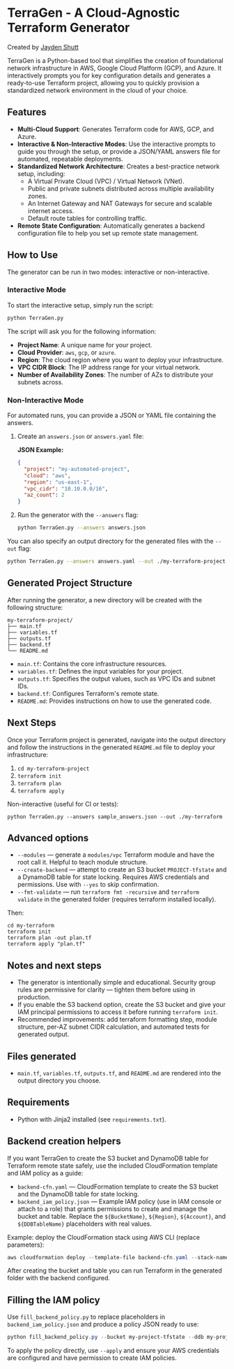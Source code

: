 # TerraGen - A Cloud-Agnostic Terraform Generator

Created by [Jayden Shutt](https://www.linkedin.com/in/jaydenshutt/)

TerraGen is a Python-based tool that simplifies the creation of foundational network infrastructure in AWS, Google Cloud Platform (GCP), and Azure. It interactively prompts you for key configuration details and generates a ready-to-use Terraform project, allowing you to quickly provision a standardized network environment in the cloud of your choice.

## Features

- **Multi-Cloud Support**: Generates Terraform code for AWS, GCP, and Azure.
- **Interactive & Non-Interactive Modes**: Use the interactive prompts to guide you through the setup, or provide a JSON/YAML answers file for automated, repeatable deployments.
- **Standardized Network Architecture**: Creates a best-practice network setup, including:
  - A Virtual Private Cloud (VPC) / Virtual Network (VNet).
  - Public and private subnets distributed across multiple availability zones.
  - An Internet Gateway and NAT Gateways for secure and scalable internet access.
  - Default route tables for controlling traffic.
- **Remote State Configuration**: Automatically generates a backend configuration file to help you set up remote state management.

## How to Use

The generator can be run in two modes: interactive or non-interactive.

### Interactive Mode

To start the interactive setup, simply run the script:

```sh
python TerraGen.py
```

The script will ask you for the following information:
- **Project Name**: A unique name for your project.
- **Cloud Provider**: `aws`, `gcp`, or `azure`.
- **Region**: The cloud region where you want to deploy your infrastructure.
- **VPC CIDR Block**: The IP address range for your virtual network.
- **Number of Availability Zones**: The number of AZs to distribute your subnets across.

### Non-Interactive Mode

For automated runs, you can provide a JSON or YAML file containing the answers.

1.  Create an `answers.json` or `answers.yaml` file:

    **JSON Example:**
    ```json
    {
      "project": "my-automated-project",
      "cloud": "aws",
      "region": "us-east-1",
      "vpc_cidr": "10.10.0.0/16",
      "az_count": 2
    }
    ```

2.  Run the generator with the `--answers` flag:
    ```sh
    python TerraGen.py --answers answers.json
    ```

You can also specify an output directory for the generated files with the `--out` flag:

```sh
python TerraGen.py --answers answers.yaml --out ./my-terraform-project
```

## Generated Project Structure

After running the generator, a new directory will be created with the following structure:

```
my-terraform-project/
├── main.tf
├── variables.tf
├── outputs.tf
├── backend.tf
└── README.md
```

- `main.tf`: Contains the core infrastructure resources.
- `variables.tf`: Defines the input variables for your project.
- `outputs.tf`: Specifies the output values, such as VPC IDs and subnet IDs.
- `backend.tf`: Configures Terraform's remote state.
- `README.md`: Provides instructions on how to use the generated code.

## Next Steps

Once your Terraform project is generated, navigate into the output directory and follow the instructions in the generated `README.md` file to deploy your infrastructure:

1.  `cd my-terraform-project`
2.  `terraform init`
3.  `terraform plan`
4.  `terraform apply`

Non-interactive (useful for CI or tests):

    python TerraGen.py --answers sample_answers.json --out ./my-terraform

Advanced options
----------------
- `--modules` — generate a `modules/vpc` Terraform module and have the root call it. Helpful to teach module structure.
- `--create-backend` — attempt to create an S3 bucket `PROJECT-tfstate` and a DynamoDB table for state locking. Requires AWS credentials and permissions. Use with `--yes` to skip confirmation.
- `--fmt-validate` — run `terraform fmt -recursive` and `terraform validate` in the generated folder (requires terraform installed locally).

Then:

    cd my-terraform
    terraform init
    terraform plan -out plan.tf
    terraform apply "plan.tf"

Notes and next steps
--------------------
- The generator is intentionally simple and educational. Security group rules are permissive for clarity — tighten them before using in production.
- If you enable the S3 backend option, create the S3 bucket and give your IAM principal permissions to access it before running `terraform init`.
- Recommended improvements: add terraform formatting step, module structure, per-AZ subnet CIDR calculation, and automated tests for generated output.

Files generated
---------------
- `main.tf`, `variables.tf`, `outputs.tf`, and `README.md` are rendered into the output directory you choose.

Requirements
------------
- Python with Jinja2 installed (see `requirements.txt`).

Backend creation helpers
------------------------
If you want TerraGen to create the S3 bucket and DynamoDB table for Terraform remote state safely, use the included CloudFormation template and IAM policy as a guide:

- `backend-cfn.yaml` — CloudFormation template to create the S3 bucket and the DynamoDB table for state locking.
- `backend_iam_policy.json` — Example IAM policy (use in IAM console or attach to a role) that grants permissions to create and manage the bucket and table. Replace the `${BucketName}`, `${Region}`, `${Account}`, and `${DDBTableName}` placeholders with real values.

Example: deploy the CloudFormation stack using AWS CLI (replace parameters):

```powershell
aws cloudformation deploy --template-file backend-cfn.yaml --stack-name terra-backend --parameter-overrides BucketName=my-project-tfstate DDBTableName=my-project-locks VersioningEnabled=true
```

After creating the bucket and table you can run Terraform in the generated folder with the backend configured.

Filling the IAM policy
----------------------
Use `fill_backend_policy.py` to replace placeholders in `backend_iam_policy.json` and produce a policy JSON ready to use:

```powershell
python fill_backend_policy.py --bucket my-project-tfstate --ddb my-project-locks --account 123456789012 --region us-east-1 --out policy.json
```

To apply the policy directly, use `--apply` and ensure your AWS credentials are configured and have permission to create IAM policies.
